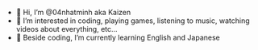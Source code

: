 - 👋 Hi, I’m @04nhatminh aka Kaizen
- 👀 I’m interested in coding, playing games, listening to music, watching videos about everything, etc...
- 🌱 Beside coding, I’m currently learning English and Japanese
